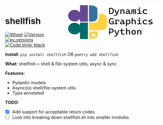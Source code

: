 <a href="https://github.com/dynamic-graphics-inc/dgpy-libs">
<img align="right" src="https://github.com/dynamic-graphics-inc/dgpy-libs/blob/main/docs/images/dgpy_banner.svg?raw=true" alt="drawing" height="120" width="300"/>
</a>

# shellfish

[![Wheel](https://img.shields.io/pypi/wheel/shellfish.svg)](https://img.shields.io/pypi/wheel/shellfish.svg)
[![Version](https://img.shields.io/pypi/v/shellfish.svg)](https://img.shields.io/pypi/v/shellfish.svg)
[![py_versions](https://img.shields.io/pypi/pyversions/shellfish.svg)](https://img.shields.io/pypi/pyversions/shellfish.svg)
[![Code style: black](https://img.shields.io/badge/code%20style-black-000000.svg)](https://github.com/psf/black)

**Install:** `pip install shellfish` OR `poetry add shellfish`

**What:** shellfish = shell & file-system utils; async & sync

**Features:**

- Pydantic models
- Async(io) shell/file-system utils
- Type annotated

**TODO:**

- [x] Add support for acceptable return codes
- [ ] Look into breaking down shellfish.sh into smaller modules
